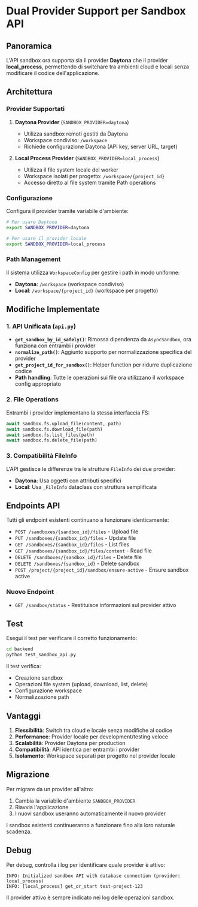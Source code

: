 # Dual Provider Support per Sandbox API

## Panoramica

L'API sandbox ora supporta sia il provider **Daytona** che il provider **local_process**, permettendo di switchare tra ambienti cloud e locali senza modificare il codice dell'applicazione.

## Architettura

### Provider Supportati

1. **Daytona Provider** (`SANDBOX_PROVIDER=daytona`)
   - Utilizza sandbox remoti gestiti da Daytona
   - Workspace condiviso: `/workspace`
   - Richiede configurazione Daytona (API key, server URL, target)

2. **Local Process Provider** (`SANDBOX_PROVIDER=local_process`)
   - Utilizza il file system locale del worker
   - Workspace isolati per progetto: `/workspace/{project_id}`
   - Accesso diretto al file system tramite Path operations

### Configurazione

Configura il provider tramite variabile d'ambiente:

```bash
# Per usare Daytona
export SANDBOX_PROVIDER=daytona

# Per usare il provider locale
export SANDBOX_PROVIDER=local_process
```

### Path Management

Il sistema utilizza `WorkspaceConfig` per gestire i path in modo uniforme:

- **Daytona**: `/workspace` (workspace condiviso)
- **Local**: `/workspace/{project_id}` (workspace per progetto)

## Modifiche Implementate

### 1. API Unificata (`api.py`)

- **`get_sandbox_by_id_safely()`**: Rimossa dipendenza da `AsyncSandbox`, ora funziona con entrambi i provider
- **`normalize_path()`**: Aggiunto supporto per normalizzazione specifica del provider
- **`get_project_id_for_sandbox()`**: Helper function per ridurre duplicazione codice
- **Path handling**: Tutte le operazioni sui file ora utilizzano il workspace config appropriato

### 2. File Operations

Entrambi i provider implementano la stessa interfaccia FS:

```python
await sandbox.fs.upload_file(content, path)
await sandbox.fs.download_file(path)
await sandbox.fs.list_files(path)
await sandbox.fs.delete_file(path)
```

### 3. Compatibilità FileInfo

L'API gestisce le differenze tra le strutture `FileInfo` dei due provider:

- **Daytona**: Usa oggetti con attributi specifici
- **Local**: Usa `_FileInfo` dataclass con struttura semplificata

## Endpoints API

Tutti gli endpoint esistenti continuano a funzionare identicamente:

- `POST /sandboxes/{sandbox_id}/files` - Upload file
- `PUT /sandboxes/{sandbox_id}/files` - Update file
- `GET /sandboxes/{sandbox_id}/files` - List files
- `GET /sandboxes/{sandbox_id}/files/content` - Read file
- `DELETE /sandboxes/{sandbox_id}/files` - Delete file
- `DELETE /sandboxes/{sandbox_id}` - Delete sandbox
- `POST /project/{project_id}/sandbox/ensure-active` - Ensure sandbox active

### Nuovo Endpoint

- `GET /sandbox/status` - Restituisce informazioni sul provider attivo

## Test

Esegui il test per verificare il corretto funzionamento:

```bash
cd backend
python test_sandbox_api.py
```

Il test verifica:
- Creazione sandbox
- Operazioni file system (upload, download, list, delete)
- Configurazione workspace
- Normalizzazione path

## Vantaggi

1. **Flessibilità**: Switch tra cloud e locale senza modifiche al codice
2. **Performance**: Provider locale per development/testing veloce
3. **Scalabilità**: Provider Daytona per production
4. **Compatibilità**: API identica per entrambi i provider
5. **Isolamento**: Workspace separati per progetto nel provider locale

## Migrazione

Per migrare da un provider all'altro:

1. Cambia la variabile d'ambiente `SANDBOX_PROVIDER`
2. Riavvia l'applicazione
3. I nuovi sandbox useranno automaticamente il nuovo provider

I sandbox esistenti continueranno a funzionare fino alla loro naturale scadenza.

## Debug

Per debug, controlla i log per identificare quale provider è attivo:

```
INFO: Initialized sandbox API with database connection (provider: local_process)
INFO: [local_process] get_or_start test-project-123
```

Il provider attivo è sempre indicato nei log delle operazioni sandbox.

